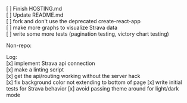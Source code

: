 [ ] Finish HOSTING.md<br>
[ ] Update README.md<br>
[ ] fork and don't use the deprecated create-react-app<br>
[ ] make more graphs to visualize Strava data<br>
[ ] write some more tests (pagination testing, victory chart testing)<br>

Non-repo:

Log:<br>
[x] implement Strava api connection<br>
[x] make a linting script<br>
[x] get the api/routing working without the server hack<br>
[x] fix background color not extending to bottom of page
[x] write initial tests for Strava behavior
[x] avoid passing theme around for light/dark mode<br>
